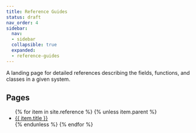 ```yaml
---
title: Reference Guides
status: draft
nav_order: 4
sidebar:
  nav:
  - sidebar
  collapsible: true
  expanded:
  - reference-guides
---
```


A landing page for detailed references describing the fields, functions, and classes in a given system.

<h2>Pages</h2>
<ul>
{% for item in site.reference %}
{% unless item.parent %}
  <li><a href="{{ item.url | relative_url }}">{{ item.title }}</a></li>
{% endunless %}
{% endfor %}
</ul>